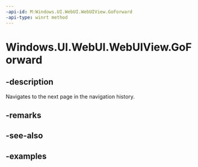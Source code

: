 ```yaml
---
-api-id: M:Windows.UI.WebUI.WebUIView.GoForward
-api-type: winrt method
---
```


<!-- Method syntax.
public void WebUIView.GoForward()
-->

# Windows.UI.WebUI.WebUIView.GoForward

## -description
Navigates to the next page in the navigation history.

## -remarks

## -see-also

## -examples


